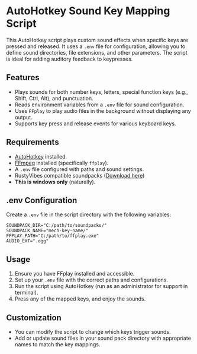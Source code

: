 # AutoHotkey Sound Key Mapping Script

This AutoHotkey script plays custom sound effects when specific keys are pressed and released. It uses a `.env` file for configuration, allowing you to define sound directories, file extensions, and other parameters. The script is ideal for adding auditory feedback to keypresses.

## Features

- Plays sounds for both number keys, letters, special function keys (e.g., Shift, Ctrl, Alt), and punctuation.
- Reads environment variables from a `.env` file for sound configuration.
- Uses `FFplay` to play audio files in the background without displaying any output.
- Supports key press and release events for various keyboard keys.
  
## Requirements

- [AutoHotkey](https://www.autohotkey.com/download/) installed.
- [FFmpeg](https://ffmpeg.org/download.html) installed (specifically `ffplay`).
- A `.env` file configured with paths and sound settings.
- RustyVibes compatible soundpacks ([Download here](https://drive.google.com/file/d/1LQEQ9aOVQAs_wgVecXkjaA9K4LXnCdp_/view))
- **This is windows only** (naturally).

## .env Configuration

Create a `.env` file in the script directory with the following variables:

```
SOUNDPACK_DIR="C:/path/to/soundpacks/"
SOUNDPACK_NAME="mech-key-name/"
FFPLAY_PATH="C:/path/to/ffplay.exe"
AUDIO_EXT=".ogg"
```

## Usage

1. Ensure you have FFplay installed and accessible.
2. Set up your `.env` file with the correct paths and configurations.
3. Run the script using AutoHotkey (run as an administrator for support in terminal).
4. Press any of the mapped keys, and enjoy the sounds.

## Customization

- You can modify the script to change which keys trigger sounds.
- Add or update sound files in your sound pack directory with appropriate names to match the key mappings.
